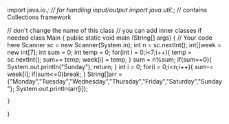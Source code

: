 import java.io.*; // for handling input/output
import java.util.*; // contains Collections framework

// don't change the name of this class
// you can add inner classes if needed
class Main {
    public static void main (String[] args) {
        // Your code here
        Scanner sc = new Scanner(System.in);
        int n = sc.nextInt();
        int[]week = new int[7];
        int sum = 0;
        int temp = 0;
        for(int i = 0;i<7;i++){
            temp = sc.nextInt();
            sum+= temp;
            week[i] = temp;
        }
        sum = n%sum;
        if(sum==0){
            System.out.println("Sunday");
            return;
        }
        int i = 0;
        for(i = 0;i<n;i++){
            sum-= week[i];
            if(sum<=0)break;
        }
        String[]arr = {"Monday","Tuesday","Wednesday","Thursday","Friday","Saturday","Sunday"};
        System.out.println(arr[i]);

    }
}